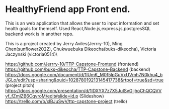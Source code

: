 # HealthyFriend app Front end.

This is an web application that allows the user to input information and set health goals for themself.
Used React,Node.js,express.js,postgresSQL backend work is in another repo.


This is a project created by Jerry Aviles(Jerrry-10), Ming Chen(sunflower2022), Chukwuebuka Dikeocha(buks-dikeocha), Victoria Jaczynski (victoria0514)\

https://github.com/Jerrry-10/TTP-Capstone-Frontend (frontend)\
https://github.com/buks-dikeocha/TTP-Capstone-Backend (backend)\
https://docs.google.com/document/d/1IUmK_M0f5lpGuVxUVmh7N0khu4_bJGLo/edit?usp=sharing&ouid=102878019213145417738&rtpof=true&sd=true (project pitch)\
https://docs.google.com/presentation/d/1lDXYX7z7X5JuISvGjjhoChQCQVVvf_fZmlZB6CqvroM/edit#slide=id.p (Slideshow)\
https://trello.com/b/xlBJuSwV/ttp-capstone-project (trello)

